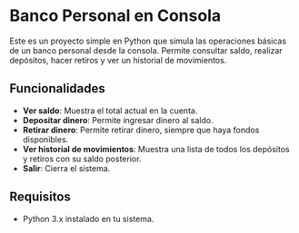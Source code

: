 # Banco Personal en Consola

Este es un proyecto simple en Python que simula las operaciones básicas de un banco personal desde la consola. Permite consultar saldo, realizar depósitos, hacer retiros y ver un historial de movimientos.

## Funcionalidades

- **Ver saldo**: Muestra el total actual en la cuenta.
- **Depositar dinero**: Permite ingresar dinero al saldo.
- **Retirar dinero**: Permite retirar dinero, siempre que haya fondos disponibles.
- **Ver historial de movimientos**: Muestra una lista de todos los depósitos y retiros con su saldo posterior.
- **Salir**: Cierra el sistema.

## Requisitos

- Python 3.x instalado en tu sistema.
